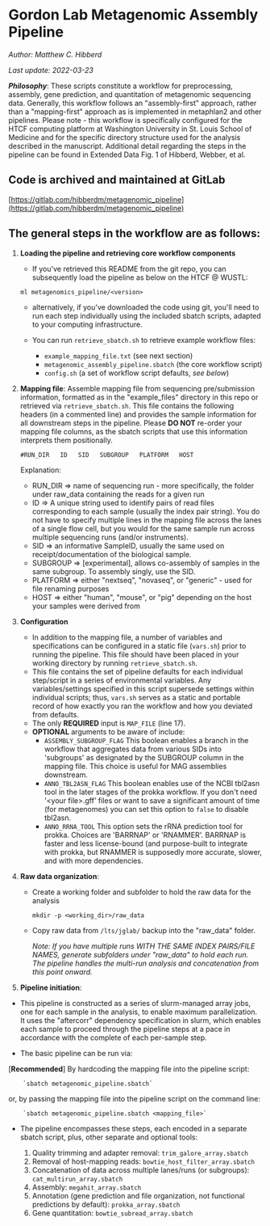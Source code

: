 
# Gordon Lab Metagenomic Assembly Pipeline
_Author: Matthew C. Hibberd_

_Last update: 2022-03-23_

***Philosophy***: These scripts constitute a workflow for preprocessing, assembly, gene prediction, and quantitation of metagenomic sequencing data. Generally, this workflow follows an "assembly-first" approach, rather than a "mapping-first" approach as is implemented in metaphlan2 and other pipelines. Please note - this workflow is specifically configured for the HTCF computing platform at Washington University in St. Louis School of Medicine and for the specific directory structure used for the analysis described in the manuscript. Additional detail regarding the steps in the pipeline can be found in Extended Data Fig. 1 of Hibberd, Webber, et al.

## Code is archived and maintained at GitLab
[https://gitlab.com/hibberdm/metagenomic_pipeline](https://gitlab.com/hibberdm/metagenomic_pipeline)


## The general steps in the workflow are as follows:

1. **Loading the pipeline and retrieving core workflow components**
	* If you've retrieved this README from the git repo, you can subsequently load the pipeline as below on the HTCF @ WUSTL:
	
	`ml metagenomics_pipeline/<version>`
	
	* alternatively, if you've downloaded the code using git, you'll need to run each step individually using the included sbatch scripts, adapted to your computing infrastructure.
	
	* You can run `retrieve_sbatch.sh` to retrieve example workflow files: 
		* `example_mapping_file.txt` (see next section)
		* `metagenomic_assembly_pipeline.sbatch` (the core workflow script)
		* `config.sh` (a set of workflow script defaults, _see below_)

1. **Mapping file**: Assemble mapping file from sequencing pre/submission information, formatted as in the "example_files" directory in this repo or retrieved via `retrieve_sbatch.sh`. This file contains the following headers (in a commented line) and provides the sample information for all downstream steps in the pipeline. Please **DO NOT** re-order your mapping file columns, as the sbatch scripts that use this information interprets them positionally.

	`#RUN_DIR   ID   SID   SUBGROUP   PLATFORM   HOST`

	Explanation:
	
	* RUN\_DIR => name of sequencing run - more specifically, the folder under raw_data containing the reads for a given run
	* ID => A unique string used to identify pairs of read files corresponding to each sample (usually the index pair string). You do not have to specify multiple lines in the mapping file across the lanes of a single flow cell, but you would for the same sample run across multiple sequencing runs (and/or instruments).
	* SID => an informative SampleID, usually the same used on receipt/documentation of the biological sample.
	* SUBGROUP => [experimental], allows co-assembly of samples in the same subgroup. To assembly singly, use the SID.
	* PLATFORM => either "nextseq", "novaseq", or "generic" - used for file renaming purposes
	* HOST => either "human", "mouse", or "pig" depending on the host your samples were derived from

2. **Configuration**
	* In addition to the mapping file, a number of variables and specifications can be configured in a static file (`vars.sh`) prior to running the pipeline. This file should have been placed in your working directory by running `retrieve_sbatch.sh`.
	* This file contains the set of pipeline defaults for each individual step/script in a series of environmental variables. Any variables/settings specified in this script supersede settings within individual scripts; thus, `vars.sh` serves as a static and portable record of how exactly you ran the workflow and how you deviated from defaults. 
	* The only **REQUIRED** input is `MAP_FILE` (line 17).
	* **OPTIONAL** arguments to be aware of include:
		* `ASSEMBLY_SUBGROUP_FLAG` This boolean enables a branch in the workflow that aggregates data from various SIDs into 'subgroups' as designated by the SUBGROUP column in the mapping file. This choice is useful for MAG assemblies downstream.
		* `ANNO_TBL2ASN_FLAG` This boolean enables use of the NCBI tbl2asn tool in the later stages of the prokka workflow. If you don't need '\<your file>.gff' files or want to save a significant amount of time (for metagenomes) you can set this option to `false` to disable tbl2asn.
		* `ANNO_RRNA_TOOL` This option sets the rRNA prediction tool for prokka. Choices are 'BARRNAP' or 'RNAMMER'. BARRNAP is faster and less license-bound (and purpose-built to integrate with prokka, but RNAMMER is supposedly more accurate, slower, and with more dependencies.

3. **Raw data organization**: 
	* Create a working folder and subfolder to hold the raw data for the analysis 
	
		`mkdir -p <working_dir>/raw_data`
		
	* Copy raw data from `/lts/jglab/` backup into the "raw_data" folder. 

		*Note: If you have multiple runs WITH THE SAME INDEX PAIRS/FILE NAMES, generate subfolders under "raw_data" to hold each run. The pipeline handles the multi-run analysis and concatenation from this point onward.*

4.  **Pipeline initiation**:

* This pipeline is constructed as a series of slurm-managed array jobs, one for each sample in the analysis, to enable maximum parallelization. It uses the "aftercorr" dependency specification in slurm, which enables each sample to proceed through the pipeline steps at a pace in accordance with the complete of each per-sample step.

* The basic pipeline can be run via:

 [**Recommended**] By hardcoding the mapping file into the pipeline script:

		`sbatch metagenomic_pipeline.sbatch`

or, by passing the mapping file into the pipeline script on the command line:

		`sbatch metagenomic_pipeline.sbatch <mapping_file>`

* The pipeline encompasses these steps, each encoded in a separate sbatch script, plus, other separate and optional tools:

	1. Quality trimming and adapter removal: `trim_galore_array.sbatch`
	2. Removal of host-mapping reads: `bowtie_host_filter_array.sbatch`
	3. Concatenation of data across multiple lanes/runs (or subgroups): `cat_multirun_array.sbatch`
	4. Assembly: `megahit_array.sbatch`
	5. Annotation (gene prediction and file organization, not functional predictions by default): `prokka_array.sbatch`
	6. 	Gene quantitation: `bowtie_subread_array.sbatch`
